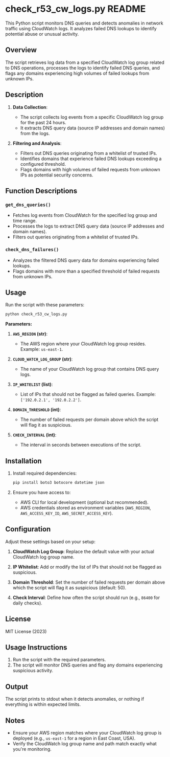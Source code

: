 # check_r53_cw_logs.py README

This Python script monitors DNS queries and detects anomalies in network traffic using CloudWatch logs. It analyzes failed DNS lookups to identify potential abuse or unusual activity.

## Overview

The script retrieves log data from a specified CloudWatch log group related to DNS operations, processes the logs to identify failed DNS queries, and flags any domains experiencing high volumes of failed lookups from unknown IPs.

## Description

1. **Data Collection**:
   - The script collects log events from a specific CloudWatch log group for the past 24 hours.
   - It extracts DNS query data (source IP addresses and domain names) from the logs.

2. **Filtering and Analysis**:
   - Filters out DNS queries originating from a whitelist of trusted IPs.
   - Identifies domains that experience failed DNS lookups exceeding a configured threshold.
   - Flags domains with high volumes of failed requests from unknown IPs as potential security concerns.

## Function Descriptions

### `get_dns_queries()`

- Fetches log events from CloudWatch for the specified log group and time range.
- Processes the logs to extract DNS query data (source IP addresses and domain names).
- Filters out queries originating from a whitelist of trusted IPs.

### `check_dns_failures()`

- Analyzes the filtered DNS query data for domains experiencing failed lookups.
- Flags domains with more than a specified threshold of failed requests from unknown IPs.

## Usage

Run the script with these parameters:

```bash
python check_r53_cw_logs.py
```

**Parameters:**

1. **`AWS_REGION` (str)**:
   - The AWS region where your CloudWatch log group resides. Example: `us-east-1`.

2. **`CLOUD_WATCH_LOG_GROUP` (str)**:
   - The name of your CloudWatch log group that contains DNS query logs.

3. **`IP_WHITELIST` (list)**:
   - List of IPs that should not be flagged as failed queries. Example: `['192.0.2.1', '192.0.2.2']`.

4. **`DOMAIN_THRESHOLD` (int)**:
   - The number of failed requests per domain above which the script will flag it as suspicious.

5. **`CHECK_INTERVAL` (int)**:
   - The interval in seconds between executions of the script.

## Installation

1. Install required dependencies:

   ```bash
   pip install boto3 botocore datetime json
   ```

2. Ensure you have access to:
   - AWS CLI for local development (optional but recommended).
   - AWS credentials stored as environment variables (`AWS_REGION`, `AWS_ACCESS_KEY_ID`, `AWS_SECRET_ACCESS_KEY`).

## Configuration

Adjust these settings based on your setup:

1. **CloudWatch Log Group**:
   Replace the default value with your actual CloudWatch log group name.

2. **IP Whitelist**:
   Add or modify the list of IPs that should not be flagged as suspicious.

3. **Domain Threshold**:
   Set the number of failed requests per domain above which the script will flag it as suspicious (default: 50).

4. **Check Interval**:
   Define how often the script should run (e.g., `86400` for daily checks).

## License

MIT License (2023)

## Usage Instructions

1. Run the script with the required parameters.
2. The script will monitor DNS queries and flag any domains experiencing suspicious activity.

## Output

The script prints to stdout when it detects anomalies, or nothing if everything is within expected limits.

## Notes

- Ensure your AWS region matches where your CloudWatch log group is deployed (e.g., `us-east-1` for a region in East Coast, USA).
- Verify the CloudWatch log group name and path match exactly what you're monitoring.
